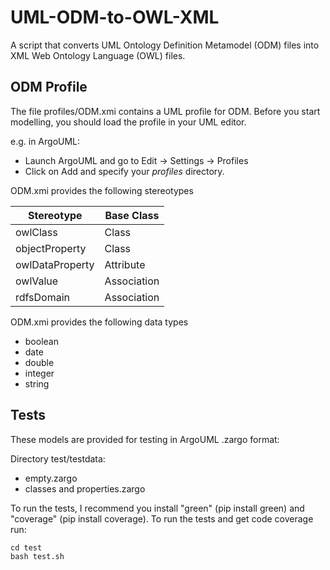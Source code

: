 # UML-ODM-to-OWL-XML
A script that converts UML Ontology Definition Metamodel (ODM) files into XML Web Ontology Language (OWL) files.

## ODM Profile
The file profiles/ODM.xmi contains a UML profile for ODM. Before you start modelling, you should load the profile in your UML editor. 

e.g. in ArgoUML:
* Launch ArgoUML and go to Edit -> Settings -> Profiles
* Click on Add and specify your _profiles_ directory.

ODM.xmi provides the following stereotypes

| Stereotype      | Base Class  |
| --------------- | ----------  |
| owlClass        | Class       |
| objectProperty  | Class       |
| owlDataProperty | Attribute   |
| owlValue        | Association |
| rdfsDomain      | Association |

ODM.xmi provides the following data types
* boolean
* date
* double
* integer
* string

## Tests
These models are provided for testing in ArgoUML .zargo format:

Directory test/testdata:
* empty.zargo
* classes and properties.zargo

To run the tests, I recommend you install "green" (pip install green) and "coverage" (pip install coverage).
To run the tests and get code coverage run:

```
cd test
bash test.sh
```

